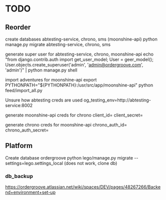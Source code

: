 # TODO

## Reorder

create databases abtesting-service, chrono, sms (moonshine-api)
python manage.py migrate abtesting-service, chrono, sms

generate super user for abtesting-service, chrono, moonshine-api
echo "from django.contrib.auth import get_user_model; User = geer_model(); User.objects.create_superuser('admin', 'admin@ordergroove.com', 'admin')" | python manage.py shell

import adventures for moonshine-api
export PYTHONPATH="${PYTHONPATH}:/usr/src/app/moonshine-api"
python feed/import_all.py

Unsure how abtesting creds are used
og_testing_env=http://abtesting-service:8002

generate moonshine-api creds for chrono
client_id=
client_secret=

generate chrono creds for moonshine-api
chrono_auth_id=
chrono_auth_secret=


## Platform

Create database ordergroove
python lego/manage.py migrate --settings=lego.settings_local (does not work, clone db)

### db_backup

https://ordergroove.atlassian.net/wiki/spaces/DEV/pages/48267266/Backend+environment+set-up
